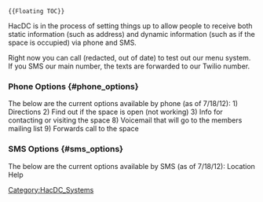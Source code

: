 ```{=mediawiki}
{{Floating TOC}}
```
HacDC is in the process of setting things up to allow people to receive
both static information (such as address) and dynamic information (such
as if the space is occupied) via phone and SMS.

Right now you can call (redacted, out of date) to test out our menu
system. If you SMS our main number, the texts are forwarded to our
Twilio number.

### Phone Options {#phone_options}

The below are the current options available by phone (as of 7/18/12): 1)
Directions 2) Find out if the space is open (not working) 3) Info for
contacting or visiting the space 8) Voicemail that will go to the
members mailing list 9) Forwards call to the space

### SMS Options {#sms_options}

The below are the current options available by SMS (as of 7/18/12):
Location Help

[Category:HacDC_Systems](Category:HacDC_Systems)
